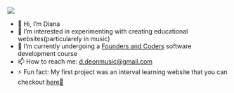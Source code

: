 ![](https://media.giphy.com/media/HerDncbYRCeyialV2Y/giphy.gif?cid=ecf05e47749ugf9un2drz3xcjbq2zzj1sa59db4ia43j4nk1&ep=v1_stickers_search&rid=giphy.gif&ct=s)
- 👋 Hi, I’m Diana
- 👀 I’m interested in experimenting with creating educational websites(particularely in music)
- 🌱 I’m currently undergoing a [Founders and Coders](https://www.foundersandcoders.com) software development course 
- 📫 How to reach me: d.deonmusic@gmail.com
- ⚡ Fun fact: My first project was an interval learning website that you can checkout [here🎵](https://d-deon.github.io/piano-app-new.io/)

<!---
d-deon/d-deon is a ✨ special ✨ repository because its `README.md` (this file) appears on your GitHub profile.
You can click the Preview link to take a look at your changes.
--->

